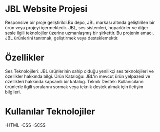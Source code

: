 # JBL Website Projesi
Responsive bir proje geliştirildi.Bu depo, JBL markası altında geliştirilen bir ürün veya projeyi içermektedir. JBL, ses sistemleri, hoparlörler ve diğer sesle ilgili teknolojiler üzerine uzmanlaşmış bir şirkettir. Bu projenin amacı, JBL ürünlerini tanıtmak, geliştirmek veya desteklemektir.

# Özellikler
Ses Teknolojileri: JBL ürünlerinin sahip olduğu yenilikçi ses teknolojileri ve özellikler hakkında bilgi.
Ürün Kataloğu: JBL'in mevcut ürün yelpazesi ve özellikleri hakkında kapsamlı bir katalog.
Teknik Destek: Kullanıcıların ürünlerle ilgili sorularını sormak veya teknik destek almak için iletişim bilgileri.
# Kullanılar Teknolojiler
-HTML -CSS -SCSS

